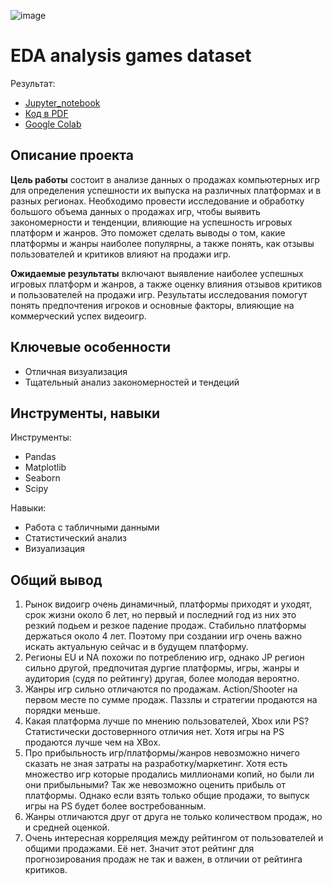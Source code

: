 ![image](https://github.com/dmakhazen/portfolio/assets/107398428/850dd956-fa69-42d6-96aa-425ed0e0ceeb)

# EDA analysis games dataset

Результат:
- [Jupyter_notebook](https://github.com/dmakhazen/portfolio/tree/main/EDA_games/computer_games_EDA.ipynb)
- [Код в PDF](https://github.com/dmakhazen/portfolio/tree/main/EDA_games/computer_games_EDA.pdf)
- [Google Colab](https://colab.research.google.com/github/dmakhazen/portfolio/blob/main/EDA_games/computer_games_EDA.ipynb)

## Описание проекта

**Цель работы** состоит в анализе данных о продажах компьютерных игр для определения успешности их выпуска на различных платформах и в разных регионах. Необходимо провести исследование и обработку большого объема данных о продажах игр, чтобы выявить закономерности и тенденции, влияющие на успешность игровых платформ и жанров. Это поможет сделать выводы о том, какие платформы и жанры наиболее популярны, а также понять, как отзывы пользователей и критиков влияют на продажи игр.

**Ожидаемые результаты** включают выявление наиболее успешных игровых платформ и жанров, а также оценку влияния отзывов критиков и пользователей на продажи игр. Результаты исследования помогут понять предпочтения игроков и основные факторы, влияющие на коммерческий успех видеоигр.

## Ключевые особенности
- Отличная визуализация
- Тщательный анализ закономерностей и тендеций

## Инструменты, навыки

Инструменты:
- Pandas
- Matplotlib
- Seaborn
- Scipy

Навыки:
- Работа с табличными данными
- Статистический анализ
- Визуализация

## Общий вывод
1. Рынок видоигр очень динамичный, платформы приходят и уходят, срок жизни около 6 лет, но первый и последний год из них это резкий подьем и резкое падение продаж. Стабильно платформы держаться около 4 лет. Поэтому при создании игр очень важно искать актуальную сейчас и в будущем платформу.
2. Регионы EU и NA похожи по потреблению игр, однако JP регион сильно другой, предпочитая дургие платформы, игры, жанры и аудитория (судя по рейтингу) другая, более молодая вероятно.
3. Жанры игр сильно отличаются по продажам. Action/Shooter на первом месте по сумме продаж. Паззлы и стратегии продаются на порядки меньше.
4. Какая платформа лучше по мнению пользователей, Xbox или PS? Статистически достовернного отличия нет. Хотя игры на PS продаются лучше чем на XBox.
5. Про прибыльность игр/платформы/жанров невозможно ничего сказать не зная затраты на разработку/маркетинг. Хотя есть множество игр которые продались миллионами копий, но были ли они прибыльными? Так же невозможно оценить прибыль от платформы. Однако если взять только общие продажи, то выпуск игры на PS будет более востребованным.
6. Жанры отличаются друг от друга не только количеством продаж, но и средней оценкой.
7. Очень интересная корреляция между рейтингом от пользователей и общими продажами. Её нет. Значит этот рейтинг для прогнозирования продаж не так и важен, в отличии от рейтинга критиков.
